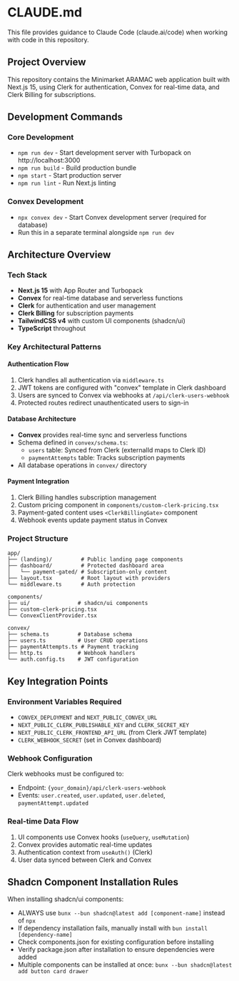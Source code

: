 # CLAUDE.md

This file provides guidance to Claude Code (claude.ai/code) when working with code in this repository.

## Project Overview
This repository contains the Minimarket ARAMAC web application built with Next.js 15, using Clerk for authentication, Convex for real-time data, and Clerk Billing for subscriptions.

## Development Commands

### Core Development
- `npm run dev` - Start development server with Turbopack on http://localhost:3000
- `npm run build` - Build production bundle
- `npm start` - Start production server
- `npm run lint` - Run Next.js linting

### Convex Development
- `npx convex dev` - Start Convex development server (required for database)
- Run this in a separate terminal alongside `npm run dev`

## Architecture Overview

### Tech Stack
- **Next.js 15** with App Router and Turbopack
- **Convex** for real-time database and serverless functions
- **Clerk** for authentication and user management
- **Clerk Billing** for subscription payments
- **TailwindCSS v4** with custom UI components (shadcn/ui)
- **TypeScript** throughout

### Key Architectural Patterns

#### Authentication Flow
1. Clerk handles all authentication via `middleware.ts`
2. JWT tokens are configured with "convex" template in Clerk dashboard
3. Users are synced to Convex via webhooks at `/api/clerk-users-webhook`
4. Protected routes redirect unauthenticated users to sign-in

#### Database Architecture
- **Convex** provides real-time sync and serverless functions
- Schema defined in `convex/schema.ts`:
  - `users` table: Synced from Clerk (externalId maps to Clerk ID)
  - `paymentAttempts` table: Tracks subscription payments
- All database operations in `convex/` directory

#### Payment Integration
1. Clerk Billing handles subscription management
2. Custom pricing component in `components/custom-clerk-pricing.tsx`
3. Payment-gated content uses `<ClerkBillingGate>` component
4. Webhook events update payment status in Convex

### Project Structure
```
app/
├── (landing)/         # Public landing page components
├── dashboard/         # Protected dashboard area
│   └── payment-gated/ # Subscription-only content
├── layout.tsx         # Root layout with providers
└── middleware.ts      # Auth protection

components/
├── ui/               # shadcn/ui components
├── custom-clerk-pricing.tsx
└── ConvexClientProvider.tsx

convex/
├── schema.ts         # Database schema
├── users.ts          # User CRUD operations
├── paymentAttempts.ts # Payment tracking
├── http.ts           # Webhook handlers
└── auth.config.ts    # JWT configuration
```

## Key Integration Points

### Environment Variables Required
- `CONVEX_DEPLOYMENT` and `NEXT_PUBLIC_CONVEX_URL`
- `NEXT_PUBLIC_CLERK_PUBLISHABLE_KEY` and `CLERK_SECRET_KEY`
- `NEXT_PUBLIC_CLERK_FRONTEND_API_URL` (from Clerk JWT template)
- `CLERK_WEBHOOK_SECRET` (set in Convex dashboard)

### Webhook Configuration
Clerk webhooks must be configured to:
- Endpoint: `{your_domain}/api/clerk-users-webhook`
- Events: `user.created`, `user.updated`, `user.deleted`, `paymentAttempt.updated`

### Real-time Data Flow
1. UI components use Convex hooks (`useQuery`, `useMutation`)
2. Convex provides automatic real-time updates
3. Authentication context from `useAuth()` (Clerk)
4. User data synced between Clerk and Convex

## Shadcn Component Installation Rules
When installing shadcn/ui components:
- ALWAYS use `bunx --bun shadcn@latest add [component-name]` instead of `npx`
- If dependency installation fails, manually install with `bun install [dependency-name]`
- Check components.json for existing configuration before installing
- Verify package.json after installation to ensure dependencies were added
- Multiple components can be installed at once: `bunx --bun shadcn@latest add button card drawer`
